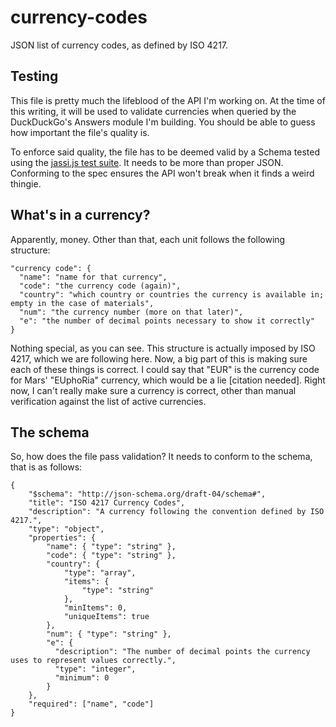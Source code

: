 currency-codes
==============

JSON list of currency codes, as defined by ISO 4217.

## Testing

This file is pretty much the lifeblood of the API I'm working on. At the time of this writing, it will be used to validate currencies when queried by the DuckDuckGo's Answers module I'm building. You should be able to guess how important the file's quality is.

To enforce said quality, the file has to be deemed valid by a Schema tested using the [jassi.js test suite](https://github.com/iclanzan/jassi). It needs to be more than proper JSON. Conforming to the spec ensures the API won't break when it finds a weird thingie.

## What's in a currency?

Apparently, money. Other than that, each unit follows the following structure:

```
"currency code": {
  "name": "name for that currency",
  "code": "the currency code (again)",
  "country": "which country or countries the currency is available in; empty in the case of materials",
  "num": "the currency number (more on that later)",
  "e": "the number of decimal points necessary to show it correctly"
}
```

Nothing special, as you can see. This structure is actually imposed by ISO 4217, which we are following here. Now, a big part of this is making sure each of these things is correct. I could say that "EUR" is the currency code for Mars' "EUphoRia" currency, which would be a lie [citation needed]. Right now, I can't really make sure a currency is correct, other than manual verification against the list of active currencies.

## The schema

So, how does the file pass validation? It needs to conform to the schema, that is as follows:

```
{
    "$schema": "http://json-schema.org/draft-04/schema#",
    "title": "ISO 4217 Currency Codes",
    "description": "A currency following the convention defined by ISO 4217.",
    "type": "object",
    "properties": {
        "name": { "type": "string" },
        "code": { "type": "string" },
        "country": {
            "type": "array",
            "items": {
                "type": "string"
            },
            "minItems": 0,
            "uniqueItems": true
        },
        "num": { "type": "string" },
        "e": {
          "description": "The number of decimal points the currency uses to represent values correctly.",
          "type": "integer",
          "minimum": 0
        }
    },
    "required": ["name", "code"]
}
```
